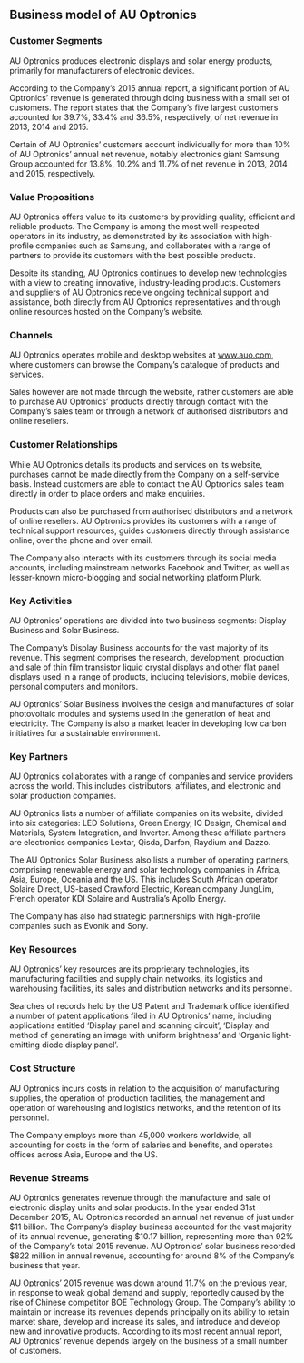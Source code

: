 Business model of AU Optronics
------------------------------

 ### Customer Segments

 AU Optronics produces electronic displays and solar energy products, primarily for manufacturers of electronic devices.

 According to the Company’s 2015 annual report, a significant portion of AU Optronics’ revenue is generated through doing business with a small set of customers. The report states that the Company’s five largest customers accounted for 39.7%, 33.4% and 36.5%, respectively, of net revenue in 2013, 2014 and 2015.

 Certain of AU Optronics’ customers account individually for more than 10% of AU Optronics’ annual net revenue, notably electronics giant Samsung Group accounted for 13.8%, 10.2% and 11.7% of net revenue in 2013, 2014 and 2015, respectively.

 ### Value Propositions

 AU Optronics offers value to its customers by providing quality, efficient and reliable products. The Company is among the most well-respected operators in its industry, as demonstrated by its association with high-profile companies such as Samsung, and collaborates with a range of partners to provide its customers with the best possible products.

 Despite its standing, AU Optronics continues to develop new technologies with a view to creating innovative, industry-leading products. Customers and suppliers of AU Optronics receive ongoing technical support and assistance, both directly from AU Optronics representatives and through online resources hosted on the Company’s website.

 ### Channels

 AU Optronics operates mobile and desktop websites at www.auo.com, where customers can browse the Company’s catalogue of products and services.

 Sales however are not made through the website, rather customers are able to purchase AU Optronics’ products directly through contact with the Company’s sales team or through a network of authorised distributors and online resellers.

 ### Customer Relationships

 While AU Optronics details its products and services on its website, purchases cannot be made directly from the Company on a self-service basis. Instead customers are able to contact the AU Optronics sales team directly in order to place orders and make enquiries.

 Products can also be purchased from authorised distributors and a network of online resellers. AU Optronics provides its customers with a range of technical support resources, guides customers directly through assistance online, over the phone and over email.

 The Company also interacts with its customers through its social media accounts, including mainstream networks Facebook and Twitter, as well as lesser-known micro-blogging and social networking platform Plurk.

 ### Key Activities

 AU Optronics’ operations are divided into two business segments: Display Business and Solar Business.

 The Company’s Display Business accounts for the vast majority of its revenue. This segment comprises the research, development, production and sale of thin film transistor liquid crystal displays and other flat panel displays used in a range of products, including televisions, mobile devices, personal computers and monitors.

 AU Optronics’ Solar Business involves the design and manufactures of solar photovoltaic modules and systems used in the generation of heat and electricity. The Company is also a market leader in developing low carbon initiatives for a sustainable environment.

 ### Key Partners

 AU Optronics collaborates with a range of companies and service providers across the world. This includes distributors, affiliates, and electronic and solar production companies.

 AU Optronics lists a number of affiliate companies on its website, divided into six categories: LED Solutions, Green Energy, IC Design, Chemical and Materials, System Integration, and Inverter. Among these affiliate partners are electronics companies Lextar, Qisda, Darfon, Raydium and Dazzo.

 The AU Optronics Solar Business also lists a number of operating partners, comprising renewable energy and solar technology companies in Africa, Asia, Europe, Oceania and the US. This includes South African operator Solaire Direct, US-based Crawford Electric, Korean company JungLim, French operator KDI Solaire and Australia’s Apollo Energy.

 The Company has also had strategic partnerships with high-profile companies such as Evonik and Sony.

 ### Key Resources

 AU Optronics’ key resources are its proprietary technologies, its manufacturing facilities and supply chain networks, its logistics and warehousing facilities, its sales and distribution networks and its personnel.

 Searches of records held by the US Patent and Trademark office identified a number of patent applications filed in AU Optronics’ name, including applications entitled ‘Display panel and scanning circuit’, ‘Display and method of generating an image with uniform brightness’ and ‘Organic light-emitting diode display panel’.

 ### Cost Structure

 AU Optronics incurs costs in relation to the acquisition of manufacturing supplies, the operation of production facilities, the management and operation of warehousing and logistics networks, and the retention of its personnel.

 The Company employs more than 45,000 workers worldwide, all accounting for costs in the form of salaries and benefits, and operates offices across Asia, Europe and the US.

 ### Revenue Streams

 AU Optronics generates revenue through the manufacture and sale of electronic display units and solar products. In the year ended 31st December 2015, AU Optronics recorded an annual net revenue of just under $11 billion. The Company’s display business accounted for the vast majority of its annual revenue, generating $10.17 billion, representing more than 92% of the Company’s total 2015 revenue. AU Optronics’ solar business recorded $822 million in annual revenue, accounting for around 8% of the Company’s business that year.

 AU Optronics’ 2015 revenue was down around 11.7% on the previous year, in response to weak global demand and supply, reportedly caused by the rise of Chinese competitor BOE Technology Group. The Company’s ability to maintain or increase its revenues depends principally on its ability to retain market share, develop and increase its sales, and introduce and develop new and innovative products. According to its most recent annual report, AU Optronics’ revenue depends largely on the business of a small number of customers.